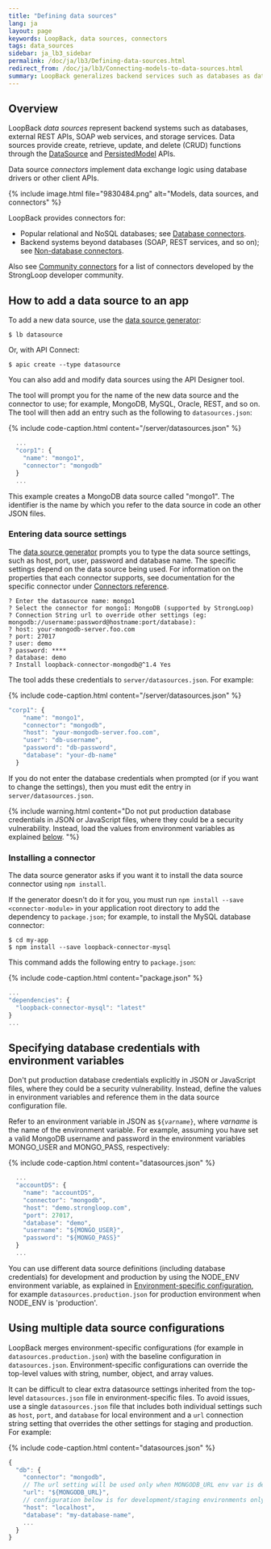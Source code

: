 ```yaml
---
title: "Defining data sources"
lang: ja
layout: page
keywords: LoopBack, data sources, connectors
tags: data_sources
sidebar: ja_lb3_sidebar
permalink: /doc/ja/lb3/Defining-data-sources.html
redirect_from: /doc/ja/lb3/Connecting-models-to-data-sources.html
summary: LoopBack generalizes backend services such as databases as data sources.  Data sources are backed by connectors that then communicate directly with the database or other back-end service.
---
```

## Overview

LoopBack _data sources_ represent backend systems such as databases, external REST APIs, SOAP web services, and storage services.  Data sources provide create, retrieve, update, and delete (CRUD) functions through the  [DataSource](http://apidocs.loopback.io/loopback-datasource-juggler/#datasource-new-datasourcename-settings) and [PersistedModel](http://apidocs.loopback.io/loopback/#persistedmodel-new-persistedmodel) APIs.

Data source _connectors_ implement data exchange logic using database drivers or other client APIs.

{% include image.html file="9830484.png" alt="Models, data sources, and connectors" %} 

LoopBack provides connectors for:

* Popular relational and NoSQL databases; see [Database connectors](Database-connectors.html).
* Backend systems beyond databases (SOAP, REST services, and so on); see [Non-database connectors](Non-database-connectors.html).

Also see [Community connectors](Community-connectors.html) for a list of connectors developed by the StrongLoop developer community.

## How to add a data source to an app

To add a new data source, use the [data source generator](Data-source-generator.html):

```shell
$ lb datasource
```

Or, with API Connect:

```shell
$ apic create --type datasource
```
You can also add and modify data sources using the API Designer tool.

The tool will prompt you for the name of the new data source and the connector to use; for example, MongoDB, MySQL, Oracle, REST, and so on.
The tool will then add an entry such as the following to `datasources.json`:

{% include code-caption.html content="/server/datasources.json" %}
```javascript
  ...
  "corp1": {
    "name": "mongo1",
    "connector": "mongodb"
  }
  ...
```

This example creates a MongoDB data source called "mongo1". The identifier is the name by which you refer to the data source in code an other JSON files.

### Entering data source settings

The [data source generator](Data-source-generator.html) prompts you to type the data source settings, such as host, port, user, password and database name.  The specific settings depend on the data source being used.
For information on the  properties that each connector supports, see
documentation for the specific connector under [Connectors reference](Connectors-reference).

```shell
? Enter the datasource name: mongo1
? Select the connector for mongo1: MongoDB (supported by StrongLoop)
? Connection String url to override other settings (eg: mongodb://username:password@hostname:port/database):
? host: your-mongodb-server.foo.com
? port: 27017
? user: demo
? password: ****
? database: demo
? Install loopback-connector-mongodb@^1.4 Yes
```

The tool adds these credentials to `server/datasources.json`.  For example:

{% include code-caption.html content="/server/datasources.json" %}
```javascript
"corp1": {
    "name": "mongo1",
    "connector": "mongodb",
    "host": "your-mongodb-server.foo.com",
    "user": "db-username",
    "password": "db-password",
    "database": "your-db-name"
  }
```

If you do not enter the database credentials when prompted (or if you want to change the settings), then you must edit the entry in `server/datasources.json`.

{% include warning.html content="Do not put production database credentials in JSON or JavaScript files, where they could be a security vulnerability.  Instead, load the values from environment variables as explained [below](#specifying-database-credentials-with-environment-variables).
"%}

### Installing a connector

The data source generator asks if you want it to install the data source connector using `npm install`.

If the generator doesn't do it for you, you must run `npm install --save <connector-module>` in your application root directory to add the dependency to `package.json`; for example, to install the MySQL database connector:

```shell
$ cd my-app
$ npm install --save loopback-connector-mysql
```

This command adds the following entry to `package.json`: 

{% include code-caption.html content="package.json" %}
```javascript
...
"dependencies": {
  "loopback-connector-mysql": "latest"
}
...
```

## Specifying database credentials with environment variables

Don't put production database credentials explicitly in JSON or JavaScript files, where they could be a security vulnerability.  Instead, define the values in environment variables and reference them in the data source configuration file.

Refer to an environment variable in JSON as <code>${<i>varname</i>}</code>, where <i>varname</i>
is the name of the environment variable.
For example, assuming you have set a valid MongoDB username and password in the
environment variables MONGO_USER and MONGO_PASS, respectively:

{% include code-caption.html content="datasources.json" %}
```javascript
  ...
  "accountDS": {
    "name": "accountDS",
    "connector": "mongodb",
    "host": "demo.strongloop.com",
    "port": 27017,
    "database": "demo",
    "username": "${MONGO_USER}",
    "password": "${MONGO_PASS}"
  }
  ...
 ```

You can use different data source definitions (including database credentials) for development and production by using the NODE_ENV
environment variable, as explained in [Environment-specific configuration](Environment-specific-configuration.html#data-source-configuration),
for example `datasources.production.json` for production environment when NODE_ENV is 'production'.

## Using multiple data source configurations

LoopBack merges environment-specific configurations (for example in `datasources.production.json`) with the baseline configuration in `datasources.json`.
Environment-specific configurations can override the top-level values with string,  number, object, and array values.

It can be difficult to clear extra datasource settings inherited from the top-level `datasources.json` file in environment-specific files.  To avoid issues, use a single `datasources.json` file that includes both individual settings such as `host`, `port`, and `database` for local environment and a `url` connection string setting that  overrides the other settings for staging and production. For example:

{% include code-caption.html content="datasources.json" %}
```js
{
  "db": {
    "connector": "mongodb",
    // The url setting will be used only when MONGODB_URL env var is defined
    "url": "${MONGODB_URL}",
    // configuration below is for development/staging environments only
    "host": "localhost",
    "database": "my-database-name",
    ...
  }
}
```

